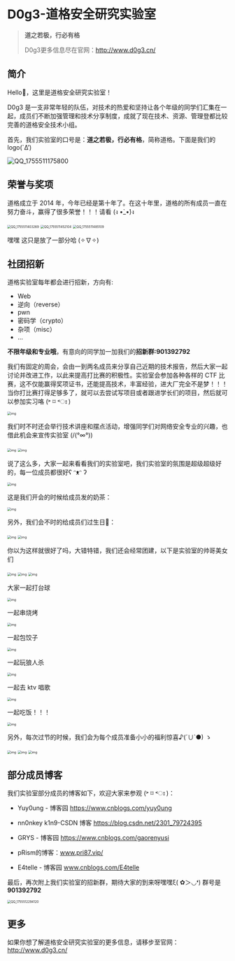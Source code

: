 # D0g3-道格安全研究实验室

>**道之若极，行必有格**
>
>D0g3更多信息尽在官网：http://www.d0g3.cn/

## 简介

Hello👋，这里是道格安全研究实验室！

D0g3 是一支非常年轻的队伍，对技术的热爱和坚持让各个年级的同学们汇集在一起，成员们不断加强管理和技术分享制度，成就了现在技术、资源、管理登都比较完善的道格安全技术小组。

首先，我们实验室的口号是：**道之若极，行必有格**，简称道格。下面是我们的 logo(`Δ’)

![QQ_1755511175800](https://yuy0ung.oss-cn-chengdu.aliyuncs.com/QQ_1755511175800.png)

## 荣誉与奖项

道格成立于 2014 年，今年已经是第十年了。在这十年里，道格的所有成员一直在努力奋斗，赢得了很多荣誉！！！请看 (ง •̀_•́)ง

<img src="https://yuy0ung.oss-cn-chengdu.aliyuncs.com/QQ_1755511403269.png" alt="QQ_1755511403269" style="zoom:50%;" />

<img src="https://yuy0ung.oss-cn-chengdu.aliyuncs.com/QQ_1755511452104.png" alt="QQ_1755511452104" style="zoom:50%;" />

<img src="https://yuy0ung.oss-cn-chengdu.aliyuncs.com/QQ_1755511485109.png" alt="QQ_1755511485109" style="zoom: 50%;" />

嘿嘿 这只是放了一部分哈 (✧∇✧)

## 社团招新

道格实验室每年都会进行招新，方向有:

* Web
* 逆向（reverse）
* pwn
* 密码学（crypto）
* 杂项（misc）
* …

**不限年级和专业哦**，有意向的同学加一加我们的**招新群:901392792**

我们有固定的周会，会由一到两名成员来分享自己近期的技术报告，然后大家一起讨论并改进工作，以此来提高打比赛的积极性。实验室会参加各种各样的 CTF 比赛，这不仅能赢得奖项证书，还能提高技术，丰富经验，进大厂完全不是梦！！！当你打比赛打得足够多了，就可以去尝试写项目或者跟进学长们的项目，然后就可以参加实习咯 (˃ ⌑ ˂ഃ )

<img src="https://pic1.zhimg.com/80/v2-8cad0706bfc0593693968348bcf4b1cb_1440w.jpg" alt="img" style="zoom:50%;" />

我们时不时还会举行技术讲座和摆点活动，增强同学们对网络安全专业的兴趣，也借此机会来宣传实验室 (/(°∞°)\)

<img src="https://pic4.zhimg.com/80/v2-4a9506a45f59a1185a4cc308dd414cba_1440w.jpg" alt="img" style="zoom:50%;" />

<img src="https://pic3.zhimg.com/80/v2-1a30bd6f1d2d9fa785996192781b153b_1440w.jpg" alt="img" style="zoom:50%;" />

说了这么多，大家一起来看看我们的实验室吧，我们实验室的氛围是超级超级好的，每一位成员都很好ʕ ᵔᴥᵔ ʔ

<img src="https://pic3.zhimg.com/80/v2-9ef925cbf318f6d4b6c93673ccbfd81c_1440w.jpg" alt="img" style="zoom:50%;" />

这是我们开会的时候给成员发的奶茶：

<img src="https://pic4.zhimg.com/80/v2-402fbfd62ff0988fe0b2e48757310cd9_1440w.jpg" alt="img" style="zoom:50%;" />

另外，我们会不时的给成员们过生日🎂：

<img src="https://pic1.zhimg.com/80/v2-81d9630c68d8bcabb39dcd2d9b6647bc_1440w.jpg" alt="img" style="zoom:50%;" />

<img src="https://pic2.zhimg.com/80/v2-11a5261a635ef4ec91d7c007ac91c7ef_1440w.jpg" alt="img" style="zoom:50%;" />

你以为这样就很好了吗，大错特错，我们还会经常团建，以下是实验室的帅哥美女们

<img src="https://pic1.zhimg.com/80/v2-25a3645e1cfc66be200b5029270fe446_1440w.jpg" alt="img" style="zoom:50%;" />

<img src="https://pic4.zhimg.com/80/v2-aed3fa107647a6dae91727aaaaf2300d_1440w.jpg" alt="img" style="zoom:50%;" />

<img src="https://pic1.zhimg.com/80/v2-96e8c6ed48f7acda7fa0250d9c48c4e0_1440w.jpg" alt="img" style="zoom:50%;" />

大家一起打台球

<img src="https://pic4.zhimg.com/80/v2-ca8b580cc44b4d28d440f73130d28bd4_1440w.jpg" alt="img" style="zoom:50%;" />

一起串烧烤

<img src="https://pic4.zhimg.com/80/v2-68e218790242fa18fd901f5b16794923_1440w.jpg" alt="img" style="zoom:50%;" />

一起包饺子

<img src="https://pic2.zhimg.com/80/v2-3795b4f6c7cd9c0938fdfd92e88d1785_1440w.jpg" alt="img" style="zoom:50%;" />

一起玩狼人杀

<img src="https://pic1.zhimg.com/80/v2-59bb9a6e811059651f33eaa456746c9d_1440w.jpg" alt="img" style="zoom:50%;" />

一起去 ktv 唱歌

<img src="https://pic2.zhimg.com/80/v2-a30c3a0402898e5f30a6aa47a6203049_1440w.jpg" alt="img" style="zoom:50%;" />

一起吃饭！！！

<img src="https://pic2.zhimg.com/80/v2-6e3e0c799728953f0c396776098ef7b2_1440w.jpg" alt="img" style="zoom:50%;" />

另外，每次过节的时候，我们会为每个成员准备小小的福利惊喜♪(´∪`●) ゝ

<img src="https://pic3.zhimg.com/80/v2-361bd2a41ee9dfa875f0eac4096f6656_1440w.jpg" alt="img" style="zoom:50%;" />

<img src="https://pic3.zhimg.com/80/v2-c17149b6494381bf5af9ce5d68e7f6da_1440w.jpg" alt="img" style="zoom:50%;" />

<img src="https://pic2.zhimg.com/80/v2-8cbb3fc1b0946110e57db0b74a144e77_1440w.jpg" alt="img" style="zoom:50%;" />

## 部分成员博客

我们实验室部分成员的博客如下，欢迎大家来参观 (˃ ⌑ ˂ഃ )：

* Yuy0ung - 博客园 https://www.cnblogs.com/yuy0ung

* nn0nkey k1n9-CSDN 博客 https://blog.csdn.net/2301_79724395

* GRYS - 博客园 https://www.cnblogs.com/gaorenyusi

* pRism的博客：www.pri87.vip/

* E4telle - 博客园 www.cnblogs.com/E4telle

最后，再次附上我们实验室的招新群，期待大家的到来呀嘿嘿ξ( ✿＞◡❛) 群号是 **901392792**

<img src="https://yuy0ung.oss-cn-chengdu.aliyuncs.com/QQ_1755512294120.png" alt="QQ_1755512294120" style="zoom:50%;" />

## 更多

如果你想了解道格安全研究实验室的更多信息，请移步至官网：http://www.d0g3.cn/
